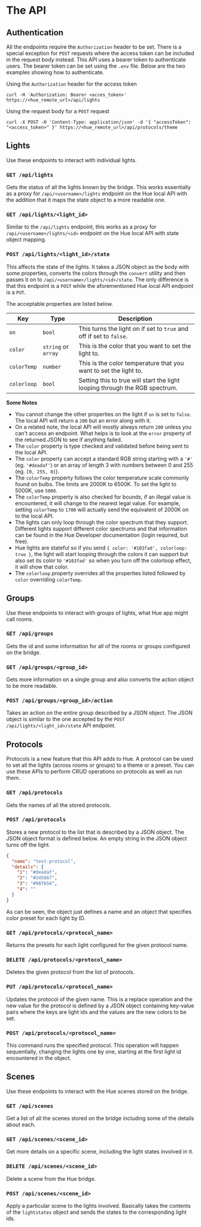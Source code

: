 # The API

## Authentication

All the endpoints require the `Authorization` header to be set. There is a special exception for `POST` requests where the access token can be included in the request body instead. This API uses a bearer token to authenticate users. The bearer token can be set using the `.env` file. Below are the two examples showing how to authenticate.

Using the `Authorization` header for the access token

```shell
curl -H 'Authorization: Bearer <acces_token>' https://<hue_remote_url>/api/lights
```

Using the request body for a `POST` request

```shell
curl -X POST -H 'Content-Type: application/json' -d '{ "accessToken": "<access_token>" }' https://<hue_remote_url>/api/protocols/theme
```

## Lights

Use these endpoints to interact with individual lights.

### `GET /api/lights`

Gets the status of all the lights known by the bridge. This works essentially as a proxy for `/api/<username>/lights` endpoint on the Hue local API with the addition that it maps the state object to a more readable one.

### `GET /api/lights/<light_id>`

Similar to the `/api/lights` endpoint, this works as a proxy for `/api/<username>/lights/<id>` endpoint on the Hue local API with state object mapping.

### `POST /api/lights/<light_id>/state`

This affects the state of the lights. It takes a JSON object as the body with some properties, converts the colors through the `convert` utility and then passes it on to `/api/<username>/lights/<id>/state`. The only difference is that this endpoint is a `POST` while the aforementioned Hue local API endpoint is a `PUT`.

The acceptable properties are listed below.

| Key         | Type                | Description                                                                 |
| ----------- | ------------------- | --------------------------------------------------------------------------- |
| `on`        | `bool`              | This turns the light on if set to `true` and off if set to `false`.         |
| `color`     | `string` or `array` | This is the color that you want to set the light to.                        |
| `colorTemp` | `number`            | This is the color temperature that you want to set the light to.            |
| `colorloop` | `bool`              | Setting this to true will start the light looping through the RGB spectrum. |

**Some Notes**

- You cannot change the other properties on the light if `on` is set to `false`. The local API will return a `200` but an error along with it.
- On a related note, the local API will mostly always return `200` unless you can't access an endpoint. What helps is to look at the `error` property of the returned JSON to see if anything failed.
- The `color` property is type checked and validated before being sent to the local API.
- The `color` property can accept a standard RGB string starting with a `'#'` (eg. `'#deadaf'`) or an array of length 3 with numbers between 0 and 255 (eg. `[0, 255, 0]`).
- The `colorTemp` property follows the color temperature scale commonly found on bulbs. The limits are 2000K to 6500K. To set the light to 5000K, use `5000`.
- The `colorTemp` property is also checked for bounds, if an illegal value is encountered, it will change to the nearest legal value. For example, setting `colorTemp` to `1700` will actually send the equivalent of 2000K on to the local API.
- The lights can only loop through the color spectrum that they support. Different lights support different color spectrums and that information can be found in the Hue Developer documentation (login required, but free).
- Hue lights are stateful so if you send `{ color: '#103fad', colorloop: true }`, the light will start looping through the colors it can support but also set its color to `'#103fad'` so when you turn off the colorloop effect, it will show that color.
- The `colorloop` property overrides all the properties listed followed by `color` overriding `colorTemp`.

## Groups

Use these endpoints to interact with groups of lights, what Hue app might call rooms.

### `GET /api/groups`

Gets the id and some information for all of the rooms or groups configured on the bridge.

### `GET /api/groups/<group_id>`

Gets more information on a single group and also converts the action object to be more readable.

### `POST /api/groups/<group_id>/action`

Takes an action on the entire group described by a JSON object. The JSON object is similar to the one accepted by the `POST /api/lights/<light_id>/state` API endpoint.

## Protocols

Protocols is a new feature that this API adds to Hue. A protocol can be used to set all the lights (across rooms or groups) to a theme or a preset. You can use these APIs to perform CRUD operations on protocols as well as run them.

### `GET /api/protocols`

Gets the names of all the stored protocols.

### `POST /api/protocols`

Stores a new protocol to the list that is described by a JSON object. The JSON object format is defined below. An empty string in the JSON object turns off the light.

```json
{
  "name": "test-protocol",
  "details": {
    "1": "#deadaf",
    "2": "#345667",
    "3": "#987654",
    "4": ""
  }
}
```

As can be seen, the object just defines a name and an object that specifies color preset for each light by ID.

### `GET /api/protocols/<protocol_name>`

Returns the presets for each light configured for the given protocol name.

### `DELETE /api/protocols/<protocol_name>`

Deletes the given protocol from the list of protocols.

### `PUT /api/protocols/<protocol_name>`

Updates the protocol of the given name. This is a replace operation and the new value for the protocol is defined by a JSON object containing key-value pairs where the keys are light ids and the values are the new colors to be set.

### `POST /api/protocols/<protocol_name>`

This command runs the specified protocol. This operation will happen sequentially, changing the lights one by one, starting at the first light id encountered in the object.

## Scenes

Use these endpoints to interact with the Hue scenes stored on the bridge.

### `GET /api/scenes`

Get a list of all the scenes stored on the bridge including some of the details about each.

### `GET /api/scenes/<scene_id>`

Get more details on a specific scene, including the light states involved in it.

### `DELETE /api/scenes/<scene_id>`

Delete a scene from the Hue bridge.

### `POST /api/scenes/<scene_id>`

Apply a particular scene to the lights involved. Basically takes the contents of the `lightstates` object and sends the states to the corresponding light ids.

